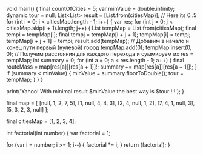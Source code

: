 void main() {
  final countOfCities = 5;
  var minValue = double.infinity;
  dynamic tour = null;
  List<List<int>> result = [List.from(citiesMap)];
  // Here its 0..5
  for (int i = 0; i < citiesMap.length - 1; i++) {
    var res;
    for (int j = 0; j < citiesMap.skip(i + 1).length; j++) {
      List<int> tempMap = List.from(citiesMap);
      final tempi = tempMap[i];
      final tempj = tempMap[i + j + 1];
      tempMap[i] = tempj;
      tempMap[i + j + 1] = tempi;
      result.add(tempMap);
      // Добавим в начало и конец пути первый (нулевой) город
      tempMap.add(0);
      tempMap.insert(0, 0);
      // Получим расстояния для каждого перехода и суммируем их
      res = tempMap;
      int summary = 0;
      for (int a = 0; a < res.length - 1; a++) {
        final routeMass = map[res[a]][res[a + 1]]!;
        summary += map[res[a]][res[a + 1]]!;
      }
      if (summary < minValue) {
        minValue = summary.floorToDouble();
        tour = tempMap;
      }
    }
  }

  print('Yahoo! With minimal result $minValue the best way is $tour !!!');
}

final map = [
  [null, 1, 2, 7, 5],
  [1, null, 4, 4, 3],
  [2, 4, null, 1, 2],
  [7, 4, 1, null, 3],
  [5, 3, 2, 3, null]
];

final citiesMap = [1, 2, 3, 4];

int factorial(int number) {
  var factorial = 1;

  for (var i = number; i >= 1; i--) {
    factorial *= i;
  }
  return (factorial);
}
